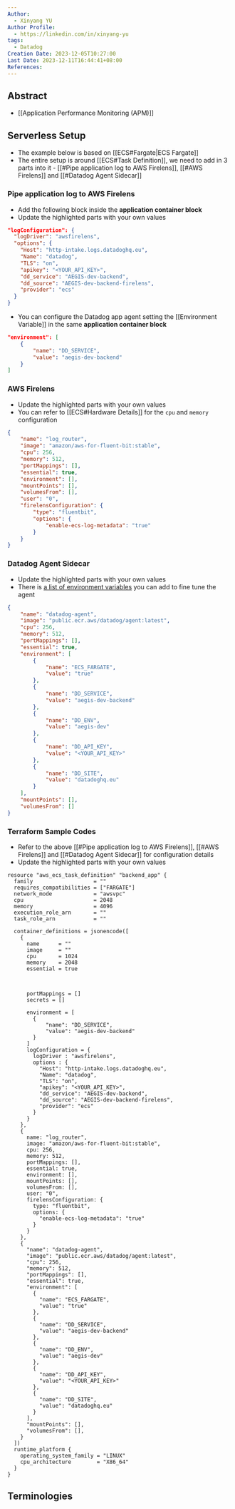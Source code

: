 ```yaml
---
Author:
  - Xinyang YU
Author Profile:
  - https://linkedin.com/in/xinyang-yu
tags:
  - Datadog
Creation Date: 2023-12-05T10:27:00
Last Date: 2023-12-11T16:44:41+08:00
References: 
---
```


## Abstract

- [[Application Performance Monitoring (APM)]]

## Serverless Setup

- The example below is based on [[ECS#Fargate|ECS Fargate]]
- The entire setup is around [[ECS#Task Definition]], we need to add in 3 parts into it - [[#Pipe application log to AWS Firelens]], [[#AWS Firelens]] and [[#Datadog Agent Sidecar]]

### Pipe application log to AWS Firelens

- Add the following block inside the **application container block**
- Update the highlighted parts with your own values

```json {4, 5, 7-9}
"logConfiguration": {
  "logDriver": "awsfirelens",
  "options": {
    "Host": "http-intake.logs.datadoghq.eu",
    "Name": "datadog",
    "TLS": "on",
    "apikey": "<YOUR_API_KEY>",
    "dd_service": "AEGIS-dev-backend",
    "dd_source": "AEGIS-dev-backend-firelens",
    "provider": "ecs"
  }
}
```
- You can configure the Datadog app agent setting the [[Environment Variable]] in the same **application container block**
```json
"environment": [
	{
		"name": "DD_SERVICE",
		"value": "aegis-dev-backend"
	}
]
```
### AWS Firelens

- Update the highlighted parts with your own values
- You can refer to [[ECS#Hardware Details]] for the `cpu` and `memory` configuration

```json {2, 4-5}
{
	"name": "log_router",
	"image": "amazon/aws-for-fluent-bit:stable",
	"cpu": 256,
	"memory": 512,
	"portMappings": [],
	"essential": true,
	"environment": [],
	"mountPoints": [],
	"volumesFrom": [],
	"user": "0",
	"firelensConfiguration": {
		"type": "fluentbit",
		"options": {
			"enable-ecs-log-metadata": "true"
		}
	}
}
```

### Datadog Agent Sidecar

- Update the highlighted parts with your own values
- There is [a list of environment variables](https://docs.datadoghq.com/serverless/guide/agent_configuration/) you can add to fine tune the agent

```json {2, 4-5, 15, 19, 23, 27}
{
	"name": "datadog-agent",
	"image": "public.ecr.aws/datadog/agent:latest",
	"cpu": 256,
	"memory": 512,
	"portMappings": [],
	"essential": true,
	"environment": [
		{
			"name": "ECS_FARGATE",
			"value": "true"
		},
		{
			"name": "DD_SERVICE",
			"value": "aegis-dev-backend"
		},
		{
			"name": "DD_ENV",
			"value": "aegis-dev"
		},
		{
			"name": "DD_API_KEY",
			"value": "<YOUR_API_KEY>"
		},
		{
			"name": "DD_SITE",
			"value": "datadoghq.eu"
		}
	],
	"mountPoints": [],
	"volumesFrom": []
}
```

### Terraform Sample Codes

- Refer to the above [[#Pipe application log to AWS Firelens]], [[#AWS Firelens]] and [[#Datadog Agent Sidecar]] for configuration details
- Update the highlighted parts with your own values

```hcl
resource "aws_ecs_task_definition" "backend_app" {
  family                   = ""
  requires_compatibilities = ["FARGATE"]
  network_mode             = "awsvpc"
  cpu                      = 2048
  memory                   = 4096
  execution_role_arn       = ""
  task_role_arn            = ""

  container_definitions = jsonencode([
    {
      name      = ""
      image     = ""
      cpu       = 1024
      memory    = 2048
      essential = true



      portMappings = []
      secrets = []

	  environment = [
		{
			"name": "DD_SERVICE",
			"value": "aegis-dev-backend"
		}
	  ]
      logConfiguration = {
        logDriver : "awsfirelens",
        options : {
          "Host": "http-intake.logs.datadoghq.eu",
          "Name": "datadog",
          "TLS": "on",
          "apikey": "<YOUR_API_KEY>",
          "dd_service": "AEGIS-dev-backend",
          "dd_source": "AEGIS-dev-backend-firelens",
          "provider": "ecs"
        }
      }
    },
    {
      name: "log_router",
      image: "amazon/aws-for-fluent-bit:stable",
      cpu: 256,
      memory: 512,
      portMappings: [],
      essential: true,
      environment: [],
      mountPoints: [],
      volumesFrom: [],
      user: "0",
      firelensConfiguration: {
        type: "fluentbit",
        options: {
          "enable-ecs-log-metadata": "true"
        }
      }
    },
    {
      "name": "datadog-agent",
      "image": "public.ecr.aws/datadog/agent:latest",
      "cpu": 256,
      "memory": 512,
      "portMappings": [],
      "essential": true,
      "environment": [
        {
          "name": "ECS_FARGATE",
          "value": "true"
        },
        {
          "name": "DD_SERVICE",
          "value": "aegis-dev-backend"
        },
        {
          "name": "DD_ENV",
          "value": "aegis-dev"
        },
        {
          "name": "DD_API_KEY",
          "value": "<YOUR_API_KEY>"
        },
        {
          "name": "DD_SITE",
          "value": "datadoghq.eu"
        }
      ],
      "mountPoints": [],
      "volumesFrom": [],
    }
  ])
  runtime_platform {
    operating_system_family = "LINUX"
    cpu_architecture        = "X86_64"
  }
}
```

## Terminologies
